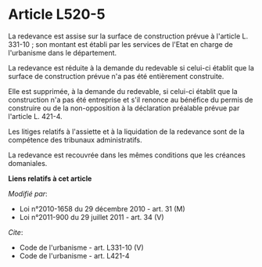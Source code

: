 # Article L520-5

La redevance est assise sur la surface de construction prévue à l'article L. 331-10 ; son montant est établi par les services
de l'Etat en charge de l'urbanisme dans le département. 

La redevance est réduite à la demande du redevable si celui-ci établit que la surface de construction prévue n'a pas été
entièrement construite. 

Elle est supprimée, à la demande du redevable, si celui-ci établit que la construction n'a pas été entreprise et s'il renonce
au bénéfice du permis de construire ou de la non-opposition à la déclaration préalable prévue par l'article L. 421-4. 

Les litiges relatifs à l'assiette et à la liquidation de la redevance sont de la compétence des tribunaux administratifs. 

La redevance est recouvrée dans les mêmes conditions que les créances domaniales.

**Liens relatifs à cet article**

_Modifié par_:

  - Loi n°2010-1658 du 29 décembre 2010 - art. 31 (M)
  - Loi n°2011-900 du 29 juillet 2011 - art. 34 (V)

_Cite_:

  - Code de l'urbanisme - art. L331-10 (V)
  - Code de l'urbanisme - art. L421-4
